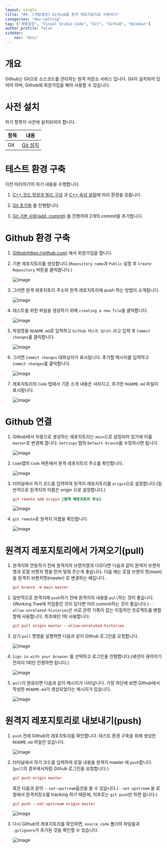 ```yaml
---
layout: single
title: "#5. [개발설정] Github를 원격 레포지토리로 사용하기"
categories: "dev-setting"
tag: ["개발설정", "Visual Studio Code", "Git", "Github", "Windows"]
author_profile: false
sidebar: 
    nav: "docs"
---
```


# 개요
Github는 Git으로 소스코드를 관리하는 원격 저장소 서비스 입니다. Git이 설치되어 있어야 하며, Github에 회원가입을 해야 사용할 수 있습니다.

# 사전 설치

하기 항목이 사전에 설치되어야 합니다.

|항목|내용|
|--|--|
|Git|[Git 설치](https://tango1202.github.io/dev-setting/dev-git/#git-%EC%84%A4%EC%B9%98)|

# 테스트 환경 구축

이전 따라하기의 하기 내용을 수행합니다.

1. [C++ 코드 작성과 빌드 구성](https://tango1202.github.io/dev-setting/dev-vscode-cpp/#c-%EC%BD%94%EB%93%9C-%EC%9E%91%EC%84%B1%EA%B3%BC-%EB%B9%8C%EB%93%9C-%EA%B5%AC%EC%84%B1) 과 [C++ 속성 설정](https://tango1202.github.io/dev-setting/dev-vscode-cpp/#c-%EC%86%8D%EC%84%B1-%EC%84%A4%EC%A0%95)에 따라 환경을 갖춥니다.

2. [Git 초기화](https://tango1202.github.io/dev-setting/dev-git/#git-%EC%B4%88%EA%B8%B0%ED%99%94) 를 진행합니다.

3. [Git 기본 사용(add, commit)](https://tango1202.github.io/dev-setting/dev-git/#git-%EA%B8%B0%EB%B3%B8-%EC%82%AC%EC%9A%A9add-commit) 를 진행하여 2개의 commit을 추가합니다.

# Github 환경 구축

1. [Github(https://github.com)](https://github.com) 에서 회원가입을 합니다.

2. 기본 레포지토리를 생성합니다.(`Repository name`과 `Public` 설정 후 `Create Repository` 버튼을 클릭합니다.)

    ![image](https://github.com/tango1202/tango1202.github.io/assets/133472501/ae429ad1-e0fe-4b91-b0c6-091dfa9b88de)

3. 그러면 원격 레포지토리 주소와 원격 레포지토리에 push 하는 방법이 소개됩니다.

    ![image](https://github.com/tango1202/tango1202.github.io/assets/133472501/aad4968e-1822-4791-9ae8-9d416d8ded31)

4. 테스트를 위한 파일을 생성하기 위해 `creating a new file`을 클릭합니다.

    ![image](https://github.com/tango1202/tango1202.github.io/assets/133472501/97af9cf1-4b0f-460b-80a9-03b0b6eac8ff)

5. 파일명을 `README.md`로 입력하고 `Github 테스트 입니다.`라고 입력 후 `Commit changes`를 클릭합니다.

    ![image](https://github.com/tango1202/tango1202.github.io/assets/133472501/e7da038a-1268-46b9-8b8d-0db318b3f91e)

6. 그러면 `Commit changes` 대화상자가 표시됩니다. 추가할 메시지를 입력하고 `Commit changes`를 클릭합니다.

    ![image](https://github.com/tango1202/tango1202.github.io/assets/133472501/c8c830f3-db41-42c3-9228-0744125e8a35)

7. 레포지토리의 `Code` 탭에서 기존 소개 내용은 사라지고, 추가한 `README.md` 파일이 표시됩니다.
    
    ![image](https://github.com/tango1202/tango1202.github.io/assets/133472501/cee757ae-ff2d-4d82-9e5e-c0561901a134)

# Github 연결

1. Github에서 자동으로 생성하는 레포지토리는 `main`으로 설정되어 있기에 이를 `master`로 변경해 줍니다. `Settings` 탭의 `Default branch`를 수정하시면 됩니다.
    
    ![image](https://github.com/tango1202/tango1202.github.io/assets/133472501/d3dd972a-fa37-40c4-a509-6e0daf25ba65)

2. `Code`탭의 `Code` 버튼에서 원격 레포지토리 주소를 확인합니다.

    ![image](https://github.com/tango1202/tango1202.github.io/assets/133472501/828d9fec-76bf-4e67-8b6f-0cacdf3ccc1b)

3. 터미널에서 하기 코드를 입력하여 원격지 레포지토리를 `origin`으로 설정합니다.(일반적으로 원격지의 이름은 origin 으로 설정합니다.)

    ```ini
    git remote add origin [원격 레포지토리 주소]
    ```

    ![image](https://github.com/tango1202/tango1202.github.io/assets/133472501/eae6c1f6-c7f9-42fa-b5ba-82c48ee40bc9)

4. `git remote`로 원격지 이름을 확인합니다.
    
    ![image](https://github.com/tango1202/tango1202.github.io/assets/133472501/02bdd833-a818-4d73-b1e8-3eacdb5c4068)

# 원격지 레포지토리에서 가져오기(pull)

1. 원격지와 연동하기 전에 원격지의 브랜치명과 다르다면 다음과 같이 원격지 브랜치명과 로컬 브랜치 명을 먼저 맞춰 주는게 좋습니다. 다음 예는 로컬 브랜치 명(main) 을 원격지 브랜치명(master) 로 변경하는 예입니다.

    ```ini
    git branch -m main master
    ```

2. 일반적으로 원격지에 `push`하기 전에 원격지의 내용을 `pull`하는 것이 좋습니다.(Working Tree에 작업중인 것이 있다면 미리 commit하는 것이 좋습니다.) `--allow-unrelated-histories`은 서로 관련 기록이 없는 이질적인 프로젝트를 병합할때 사용합니다. 최초에만 1회 사용합니다.   

    ```ini
    git pull origin master --allow-unrelated-histories
    ```
3. 상기 `pull` 명령을 실행하면 다음과 같이 Github 로그인을 요청합니다.

    ![image](https://github.com/tango1202/tango1202.github.io/assets/133472501/d998f293-3982-4920-a209-02735052ae07)

4. `Sign in with your browser` 를 선택하고 로그인을 진행합니다.(세션이 끊어지기 전까지 1회만 진행하면 됩니다.)

    ![image](https://github.com/tango1202/tango1202.github.io/assets/133472501/bdf1a08e-837e-4f44-8090-65c3804f459b)

5. `pull`이 완료되면 다음과 같이 메시지가 나타납니다. 가장 하단에 보면 Github에서 작성한 `README.md`가 생성되었다는 메시지가 있습니다.

    ![image](https://github.com/tango1202/tango1202.github.io/assets/133472501/d984b81d-7283-40c8-a699-bb18f4806942)

# 원격지 레포지토리로 내보내기(push)

1. `push` 전에 Github의 레포지토리를 확인합니다. 테스트 환경 구축을 위해 생성한 `README.md` 파일만 있습니다.

    ![image](https://github.com/tango1202/tango1202.github.io/assets/133472501/f8d5569a-e014-411b-b66c-50da80466e0f)

2. 터미널에서 하기 코드를 입력하여 로컬 내용을 원격지 master 에 `push`합니다.(`pull`의 경우에서처럼 Github 로그인을 요청합니다.)
  
    ```ini
    git push origin master
    ```

    혹은 다음과 같이 `--set-upstream`옵션을 쓸 수 있습니다.(`--set-upstream` 을 로컬에서 원격저장소를 tracking 하기 때문에, 이후로는 `git push`만 하면 됩니다.)

    ```ini
    git push --set-upstream origin master
    ```

    ![image](https://github.com/tango1202/tango1202.github.io/assets/133472501/5f93f824-817a-4f93-8c1c-f46c70ca2528)

3. 다시 Github의 레포지토리를 확인하면, `source_code` 폴더의 파일들과 `.gitignore`가 추가된 것을 확인할 수 있습니다.

    ![image](https://github.com/tango1202/tango1202.github.io/assets/133472501/880a89d1-6fc2-49c7-8f1a-bac970e840ff)




